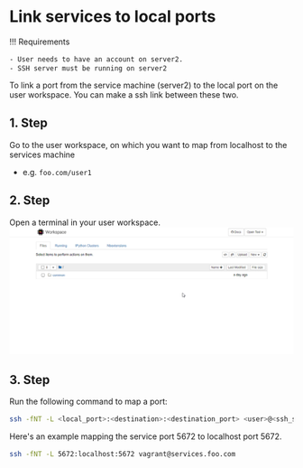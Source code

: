 # Link services to local ports

<!-- prettier-ignore -->
<!-- markdownlint-disable MD046 -->
!!! Requirements

    - User needs to have an account on server2.
    - SSH server must be running on server2

To link a port from the service machine (server2)
to the local port on the user workspace.
You can make a ssh link between these two.

## 1. Step

Go to the user workspace, on which you want to map
from localhost to the services machine

- e.g. `foo.com/user1`

## 2. Step

Open a terminal in your user workspace.
![Open terminal in user workspace](open_terminal_in_workspace.gif)

## 3. Step

Run the following command to map a port:

```sh
ssh -fNT -L <local_port>:<destination>:<destination_port> <user>@<ssh_server>

```

Here's an example mapping the service port 5672 to localhost port 5672.

```sh
ssh -fNT -L 5672:localhost:5672 vagrant@services.foo.com
```
